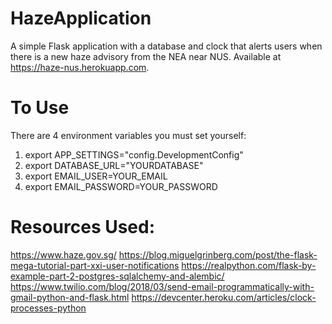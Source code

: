 # HazeApplication

A simple Flask application with a database and clock that alerts users when there is a new haze advisory from the NEA near NUS. Available at https://haze-nus.herokuapp.com. 

# To Use

There are 4 environment variables you must set yourself: 
 1. export APP_SETTINGS="config.DevelopmentConfig"
 2. export DATABASE_URL="YOURDATABASE"
 3. export EMAIL_USER=YOUR_EMAIL
 4. export EMAIL_PASSWORD=YOUR_PASSWORD


# Resources Used:
https://www.haze.gov.sg/
https://blog.miguelgrinberg.com/post/the-flask-mega-tutorial-part-xxi-user-notifications
https://realpython.com/flask-by-example-part-2-postgres-sqlalchemy-and-alembic/
https://www.twilio.com/blog/2018/03/send-email-programmatically-with-gmail-python-and-flask.html
https://devcenter.heroku.com/articles/clock-processes-python
